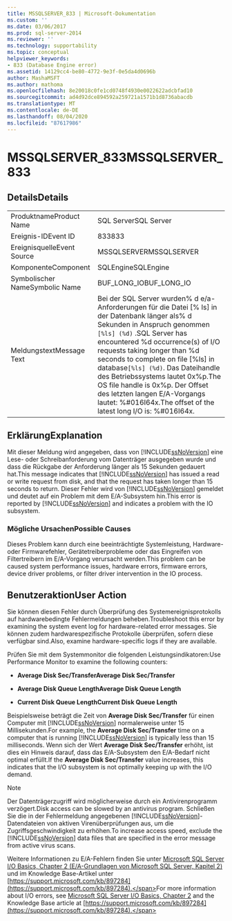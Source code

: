 ```yaml
---
title: MSSQLSERVER_833 | Microsoft-Dokumentation
ms.custom: ''
ms.date: 03/06/2017
ms.prod: sql-server-2014
ms.reviewer: ''
ms.technology: supportability
ms.topic: conceptual
helpviewer_keywords:
- 833 (Database Engine error)
ms.assetid: 14129cc4-be80-4772-9e3f-0e5da4d0696b
author: MashaMSFT
ms.author: mathoma
ms.openlocfilehash: 8e20018c0fe1cd0748f4930e0022622adcbfad10
ms.sourcegitcommit: ad4d92dce894592a259721a1571b1d8736abacdb
ms.translationtype: MT
ms.contentlocale: de-DE
ms.lasthandoff: 08/04/2020
ms.locfileid: "87617986"
---
```

# <a name="mssqlserver_833"></a><span data-ttu-id="c042b-102">MSSQLSERVER_833</span><span class="sxs-lookup"><span data-stu-id="c042b-102">MSSQLSERVER_833</span></span>
    
## <a name="details"></a><span data-ttu-id="c042b-103">Details</span><span class="sxs-lookup"><span data-stu-id="c042b-103">Details</span></span>  
  
|||  
|-|-|  
|<span data-ttu-id="c042b-104">Produktname</span><span class="sxs-lookup"><span data-stu-id="c042b-104">Product Name</span></span>|<span data-ttu-id="c042b-105">SQL Server</span><span class="sxs-lookup"><span data-stu-id="c042b-105">SQL Server</span></span>|  
|<span data-ttu-id="c042b-106">Ereignis-ID</span><span class="sxs-lookup"><span data-stu-id="c042b-106">Event ID</span></span>|<span data-ttu-id="c042b-107">833</span><span class="sxs-lookup"><span data-stu-id="c042b-107">833</span></span>|  
|<span data-ttu-id="c042b-108">Ereignisquelle</span><span class="sxs-lookup"><span data-stu-id="c042b-108">Event Source</span></span>|<span data-ttu-id="c042b-109">MSSQLSERVER</span><span class="sxs-lookup"><span data-stu-id="c042b-109">MSSQLSERVER</span></span>|  
|<span data-ttu-id="c042b-110">Komponente</span><span class="sxs-lookup"><span data-stu-id="c042b-110">Component</span></span>|<span data-ttu-id="c042b-111">SQLEngine</span><span class="sxs-lookup"><span data-stu-id="c042b-111">SQLEngine</span></span>|  
|<span data-ttu-id="c042b-112">Symbolischer Name</span><span class="sxs-lookup"><span data-stu-id="c042b-112">Symbolic Name</span></span>|<span data-ttu-id="c042b-113">BUF_LONG_IO</span><span class="sxs-lookup"><span data-stu-id="c042b-113">BUF_LONG_IO</span></span>|  
|<span data-ttu-id="c042b-114">Meldungstext</span><span class="sxs-lookup"><span data-stu-id="c042b-114">Message Text</span></span>|<span data-ttu-id="c042b-115">Bei der SQL Server wurden% d e/a-Anforderungen für die Datei [% ls] in der Datenbank länger als% d Sekunden in Anspruch genommen `[%ls] (%d)` .</span><span class="sxs-lookup"><span data-stu-id="c042b-115">SQL Server has encountered %d occurrence(s) of I/O requests taking longer than %d seconds to complete on file [%ls] in database`[%ls] (%d)`.</span></span>  <span data-ttu-id="c042b-116">Das Dateihandle des Betriebssystems lautet 0x%p.</span><span class="sxs-lookup"><span data-stu-id="c042b-116">The OS file handle is 0x%p.</span></span>  <span data-ttu-id="c042b-117">Der Offset des letzten langen E/A-Vorgangs lautet: %#016I64x.</span><span class="sxs-lookup"><span data-stu-id="c042b-117">The offset of the latest long I/O is: %#016I64x.</span></span>|  
  
## <a name="explanation"></a><span data-ttu-id="c042b-118">Erklärung</span><span class="sxs-lookup"><span data-stu-id="c042b-118">Explanation</span></span>  
 <span data-ttu-id="c042b-119">Mit dieser Meldung wird angegeben, dass von [!INCLUDE[ssNoVersion](../../includes/ssnoversion-md.md)] eine Lese- oder Schreibanforderung vom Datenträger ausgegeben wurde und dass die Rückgabe der Anforderung länger als 15 Sekunden gedauert hat.</span><span class="sxs-lookup"><span data-stu-id="c042b-119">This message indicates that [!INCLUDE[ssNoVersion](../../includes/ssnoversion-md.md)] has issued a read or write request from disk, and that the request has taken longer than 15 seconds to return.</span></span> <span data-ttu-id="c042b-120">Dieser Fehler wird von [!INCLUDE[ssNoVersion](../../includes/ssnoversion-md.md)] gemeldet und deutet auf ein Problem mit dem E/A-Subsystem hin.</span><span class="sxs-lookup"><span data-stu-id="c042b-120">This error is reported by [!INCLUDE[ssNoVersion](../../includes/ssnoversion-md.md)] and indicates a problem with the IO subsystem.</span></span>  
  
### <a name="possible-causes"></a><span data-ttu-id="c042b-121">Mögliche Ursachen</span><span class="sxs-lookup"><span data-stu-id="c042b-121">Possible Causes</span></span>  
 <span data-ttu-id="c042b-122">Dieses Problem kann durch eine beeinträchtigte Systemleistung, Hardware- oder Firmwarefehler, Gerätetreiberprobleme oder das Eingreifen von Filtertreibern im E/A-Vorgang verursacht werden.</span><span class="sxs-lookup"><span data-stu-id="c042b-122">This problem can be caused system performance issues, hardware errors, firmware errors, device driver problems, or filter driver intervention in the IO process.</span></span>  
  
## <a name="user-action"></a><span data-ttu-id="c042b-123">Benutzeraktion</span><span class="sxs-lookup"><span data-stu-id="c042b-123">User Action</span></span>  
 <span data-ttu-id="c042b-124">Sie können diesen Fehler durch Überprüfung des Systemereignisprotokolls auf hardwarebedingte Fehlermeldungen beheben.</span><span class="sxs-lookup"><span data-stu-id="c042b-124">Troubleshoot this error by examining the system event log for hardware-related error messages.</span></span> <span data-ttu-id="c042b-125">Sie können zudem hardwarespezifische Protokolle überprüfen, sofern diese verfügbar sind.</span><span class="sxs-lookup"><span data-stu-id="c042b-125">Also, examine hardware-specific logs if they are available.</span></span>  
  
 <span data-ttu-id="c042b-126">Prüfen Sie mit dem Systemmonitor die folgenden Leistungsindikatoren:</span><span class="sxs-lookup"><span data-stu-id="c042b-126">Use Performance Monitor to examine the following counters:</span></span>  
  
-   <span data-ttu-id="c042b-127">**Average Disk Sec/Transfer**</span><span class="sxs-lookup"><span data-stu-id="c042b-127">**Average Disk Sec/Transfer**</span></span>  
  
-   <span data-ttu-id="c042b-128">**Average Disk Queue Length**</span><span class="sxs-lookup"><span data-stu-id="c042b-128">**Average Disk Queue Length**</span></span>  
  
-   <span data-ttu-id="c042b-129">**Current Disk Queue Length**</span><span class="sxs-lookup"><span data-stu-id="c042b-129">**Current Disk Queue Length**</span></span>  
  
 <span data-ttu-id="c042b-130">Beispielsweise beträgt die Zeit von **Average Disk Sec/Transfer** für einen Computer mit [!INCLUDE[ssNoVersion](../../includes/ssnoversion-md.md)] normalerweise unter 15 Millisekunden.</span><span class="sxs-lookup"><span data-stu-id="c042b-130">For example, the **Average Disk Sec/Transfer** time on a computer that is running [!INCLUDE[ssNoVersion](../../includes/ssnoversion-md.md)] is typically less than 15 milliseconds.</span></span> <span data-ttu-id="c042b-131">Wenn sich der Wert **Average Disk Sec/Transfer** erhöht, ist dies ein Hinweis darauf, dass das E/A-Subsystem den E/A-Bedarf nicht optimal erfüllt.</span><span class="sxs-lookup"><span data-stu-id="c042b-131">If the **Average Disk Sec/Transfer** value increases, this indicates that the I/O subsystem is not optimally keeping up with the I/O demand.</span></span>  
  
> [!NOTE]  
>  <span data-ttu-id="c042b-132">Der Datenträgerzugriff wird möglicherweise durch ein Antivirenprogramm verzögert.</span><span class="sxs-lookup"><span data-stu-id="c042b-132">Disk access can be slowed by an antivirus program.</span></span> <span data-ttu-id="c042b-133">Schließen Sie die in der Fehlermeldung angegebenen [!INCLUDE[ssNoVersion](../../includes/ssnoversion-md.md)]-Datendateien von aktiven Virenüberprüfungen aus, um die Zugriffsgeschwindigkeit zu erhöhen.</span><span class="sxs-lookup"><span data-stu-id="c042b-133">To increase access speed, exclude the [!INCLUDE[ssNoVersion](../../includes/ssnoversion-md.md)] data files that are specified in the error message from active virus scans.</span></span>  
  
 <span data-ttu-id="c042b-134">Weitere Informationen zu E/A-Fehlern finden Sie unter [Microsoft SQL Server I/O Basics, Chapter 2 (E/A-Grundlagen von Microsoft SQL Server, Kapitel 2)](/previous-versions/sql/sql-server-2005/administrator/cc917726(v=technet.10)) und im Knowledge Base-Artikel unter [https://support.microsoft.com/kb/897284](https://support.microsoft.com/kb/897284).</span><span class="sxs-lookup"><span data-stu-id="c042b-134">For more information about I/O errors, see [Microsoft SQL Server I/O Basics, Chapter 2](/previous-versions/sql/sql-server-2005/administrator/cc917726(v=technet.10)) and the Knowledge Base article at [https://support.microsoft.com/kb/897284](https://support.microsoft.com/kb/897284).</span></span>  
  
  
